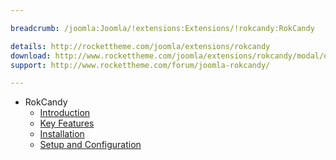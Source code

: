```yaml
---

breadcrumb: /joomla:Joomla/!extensions:Extensions/!rokcandy:RokCandy

details: http://rockettheme.com/joomla/extensions/rokcandy
download: http://www.rockettheme.com/joomla/extensions/rokcandy/modal/downloads
support: http://www.rockettheme.com/forum/joomla-rokcandy/

---
```


* RokCandy
    * [Introduction]()
    * [Key Features](INDEX.md#key-features)
    * [Installation](INDEX.md#how-to-install)
    * [Setup and Configuration](rokcandy_use.md)